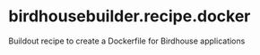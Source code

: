 birdhousebuilder.recipe.docker
==============================

Buildout recipe to create a Dockerfile for Birdhouse applications
